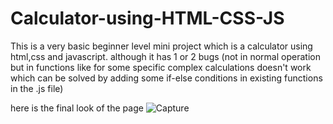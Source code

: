 # Calculator-using-HTML-CSS-JS
This is a very basic beginner level mini project which is a calculator using html,css and javascript. although it has 1 or 2  bugs (not in normal operation but in functions like for some specific complex calculations doesn't work which can be solved by adding some if-else conditions in existing functions in the .js file)

here is the final look of the page 
![Capture](https://github.com/ameyjawale/Calculator-using-HTML-CSS-JS/assets/80321323/2763b799-e6b6-4004-a45b-071b83e1dba5)
